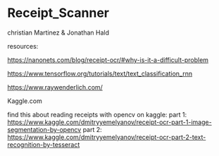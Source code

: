 # Receipt_Scanner

christian Martinez & Jonathan Hald

resources:

https://nanonets.com/blog/receipt-ocr/#why-is-it-a-difficult-problem

https://www.tensorflow.org/tutorials/text/text_classification_rnn

https://www.raywenderlich.com/

Kaggle.com 

find this about reading receipts with opencv on kaggle:
  part 1: https://www.kaggle.com/dmitryyemelyanov/receipt-ocr-part-1-image-segmentation-by-opencv
  part 2: https://www.kaggle.com/dmitryyemelyanov/receipt-ocr-part-2-text-recognition-by-tesseract

